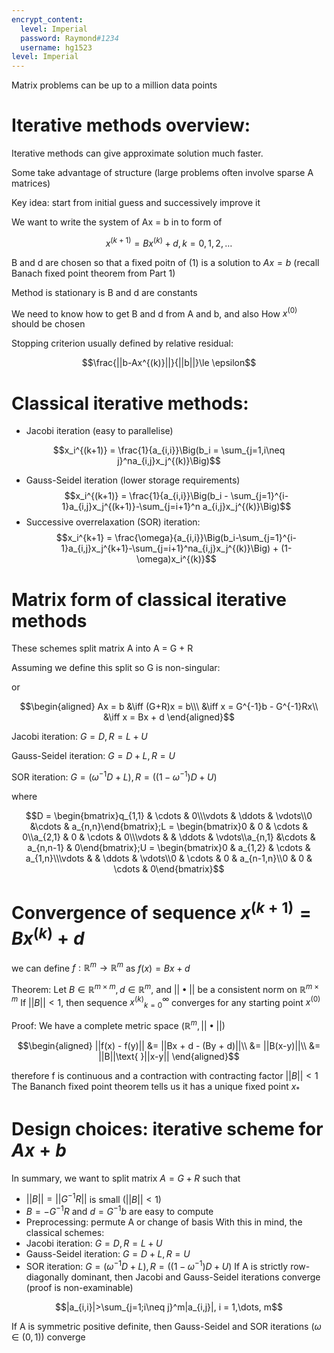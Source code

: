 ```yaml
---
encrypt_content:
  level: Imperial
  password: Raymond#1234
  username: hg1523
level: Imperial
---
```


Matrix problems can be up to a million data points

# Iterative methods overview:

Iterative methods can give approximate solution much faster.

Some take advantage of structure (large problems often involve sparse A matrices)

Key idea: start from initial guess and successively improve it

We want to write the system of Ax = b in to form of

$$x^{(k+1)} = Bx^{(k)}+d,k = 0,1,2,\dots$$

B and d are chosen so that a fixed poitn of (1) is a solution to $Ax = b$ (recall Banach fixed point theorem from Part 1)

Method is stationary is B and d are constants

We need to know how to get B and d from A and b, and also How $x^{(0)}$ should be chosen

Stopping criterion usually defined by relative residual:

$$\frac{||b-Ax^{(k)}||}{||b||}\le \epsilon$$
# Classical iterative methods:

- Jacobi iteration (easy to parallelise)

$$x_i^{(k+1)} = \frac{1}{a_{i,i}}\Big(b_i = \sum_{j=1,i\neq j}^na_{i,j}x_j^{(k)}\Big)$$

- Gauss-Seidel iteration (lower storage requirements)
$$x_i^{(k+1)} = \frac{1}{a_{i,i}}\Big(b_i - \sum_{j=1}^{i-1}a_{i,j}x_j^{(k+1)}-\sum_{j=i+1}^n a_{i,j}x_j^{(k)}\Big)$$
- Successive overrelaxation (SOR) iteration:
$$x_i^{k+1} = \frac{\omega}{a_{i,i}}\Big(b_i-\sum_{j=1}^{i-1}a_{i,j}x_j^{k+1}-\sum_{j=i+1}^na_{i,j}x_j^{(k)}\Big) + (1-\omega)x_i^{(k)}$$

# Matrix form of classical iterative methods

These schemes split matrix A into A = G + R

Assuming we define this split so G is non-singular:

or

$$\begin{aligned}
Ax = b &\iff (G+R)x = b\\\
&\iff x = G^{-1}b - G^{-1}Rx\\
&\iff x = Bx + d
\end{aligned}$$

Jacobi iteration: $G= D,R= L + U$

Gauss-Seidel iteration: $G = D + L, R = U$

SOR iteration: $G = (\omega^{-1}D + L), R = ((1-\omega^{-1})D + U)$

where

$$D = \begin{bmatrix}q_{1,1} & \cdots & 0\\\vdots & \ddots & \vdots\\0 &\cdots & a_{n,n}\end{bmatrix};L = \begin{bmatrix}0 & 0 & \cdots & 0\\a_{2,1} & 0 & \cdots & 0\\\vdots & & \ddots & \vdots\\a_{n,1} &\cdots & a_{n,n-1} & 0\end{bmatrix};U = \begin{bmatrix}0 & a_{1,2} & \cdots & a_{1,n}\\\vdots & & \ddots & \vdots\\0 & \cdots & 0 & a_{n-1,n}\\0 & 0 & \cdots & 0\end{bmatrix}$$

# Convergence of sequence $x^{(k+1)} = Bx^{(k)} + d$

we can define $f: \mathbb{R}^m\to\mathbb{R}^m$ as $f(x) = Bx + d$

Theorem: Let $B\in\mathbb{R}^{m\times m},d\in\mathbb{R}^m$, and $||\bullet||$ be a consistent norm on $\mathbb{R}^{m\times m}$ If $||B||<1$, then sequence ${x^{(k)}}_{k=0}^{\infty}$ converges for any starting point $x^{(0)}$

Proof: We have a complete metric space $(\mathbb{R}^m,||\bullet||)$

$$\begin{aligned}
||f(x) - f(y)|| &= ||Bx + d - (By + d)||\\
&= ||B(x-y)||\\
&= ||B||\text{ }||x-y||
\end{aligned}$$

therefore f is continuous and a contraction with contracting factor $||B||<1$ The Bananch fixed point theorem tells us it has a unique fixed point $x_*$

# Design choices: iterative scheme for $Ax + b$

In summary, we want to split matrix $A = G + R$ such that
- $||B|| = ||G^{-1}R||$ is small $(||B|| < 1)$
- $B = -G^{-1}R$ and $d = G^{-1}b$ are easy to compute
- Preprocessing: permute A or change of basis
With this in mind, the classical schemes:
- Jacobi iteration: $G= D,R= L + U$
- Gauss-Seidel iteration: $G = D + L, R = U$
- SOR iteration: $G = (\omega^{-1}D + L), R = ((1-\omega^{-1})D + U)$
If A is strictly row-diagonally dominant, then Jacobi and Gauss-Seidel iterations converge (proof is non-examinable)

$$|a_{i,i}|>\sum_{j=1;i\neq j}^m|a_{i,j}|, i = 1,\dots, m$$

If A is symmetric positive definite, then Gauss-Seidel and SOR iterations $(\omega\in(0,1))$ converge